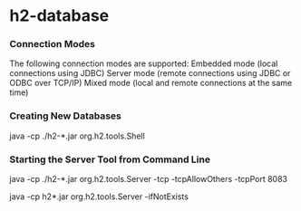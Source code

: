 # h2-database

### Connection Modes
The following connection modes are supported:
Embedded mode (local connections using JDBC)
Server mode (remote connections using JDBC or ODBC over TCP/IP)
Mixed mode (local and remote connections at the same time)


### Creating New Databases
 java -cp ./h2-*.jar org.h2.tools.Shell

 
### Starting the Server Tool from Command Line
java -cp ./h2-*.jar org.h2.tools.Server -tcp -tcpAllowOthers -tcpPort 8083


 java -cp h2*.jar org.h2.tools.Server -ifNotExists
